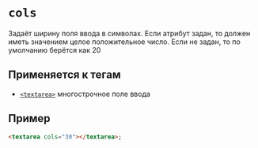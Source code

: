 # `cols`

Задаёт ширину поля ввода в символах. Если атрибут задан, то должен иметь значением целое положительное число. Если не задан, то по умолчанию берётся как 20

## Применяется к тегам

- [`<textarea>`](../Tags/textarea.md) многострочное поле ввода

## Пример

```html
<textarea cols="30"></textarea>;
```
